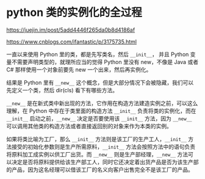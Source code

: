 # python 类的实例化的全过程
https://juejin.im/post/5add4446f265da0b8d4186af

https://www.cnblogs.com/ifantastic/p/3175735.html

一直以来使用 Python 里的类，都是先写类名，然后 `__init__`， 并且 Python 变量不需要声明类型的，就理所应当的觉得 Python 里没有 new，不像是 Java 或者 C# 那样使用一个对象前要先 new 一个出来，然后再实例化。

结果是 Python 里有 `__new__` 这个概念，但是大部分情况下会被隐藏，我们可以先定义一个类，然后 dir(cls) 看下有哪些方法。

`__new__` 是在新式类中新出现的方法，它作用在构造方法建造实例之前，可以这么理解，在 Python 中存在于类里面的构造方法 `__init__` 负责将类的实例化，而在 `__init__` 启动之前，`__new__` 决定是否要使用该 `__init__` 方法，因为 `__new__` 可以调用其他类的构造方法或者直接返回别的对象来作为本类的实例。

如果将类比喻为工厂，那么 `__init__` 方法则是该工厂的生产工人，`__init__` 方法接受的初始化参数则是生产所需原料，`__init__` 方法会按照方法中的语句负责将原料加工成实例以供工厂出货。而 `__new__` 则是生产部经理，`__new__` 方法可以决定是否将原料提供给该生产部工人，同时它还决定着出货产品是否为该生产部的产品，因为这名经理可以借该工厂的名义向客户出售完全不是该工厂的产品。
